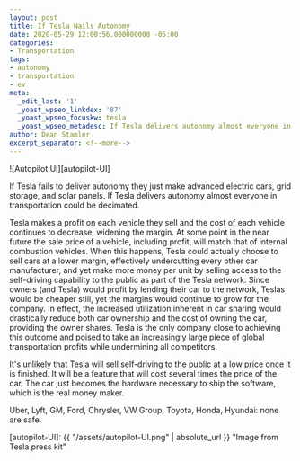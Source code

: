```yaml
---
layout: post
title: If Tesla Nails Autonomy
date: 2020-05-29 12:00:56.000000000 -05:00
categories:
- Transportation
tags:
- autonomy
- transportation
- ev
meta:
  _edit_last: '1'
  _yoast_wpseo_linkdex: '87'
  _yoast_wpseo_focuskw: tesla
  _yoast_wpseo_metadesc: If Tesla delivers autonomy almost everyone in transportation could be decimated.
author: Dean Stamler
excerpt_separator: <!--more-->
---
```

![Autopilot UI][autopilot-UI]

If Tesla fails to deliver autonomy they just make advanced electric cars, grid storage, and solar panels. If Tesla delivers autonomy almost everyone in transportation could be decimated.
<!--more-->
Tesla makes a profit on each vehicle they sell and the cost of each vehicle continues to decrease, widening the margin. At some point in the near future the sale price of a vehicle, including profit, will match that of internal combustion vehicles. When this happens, Tesla could actually choose to sell cars at a lower margin, effectively undercutting every other car manufacturer, and yet make more money per unit by selling access to the self-driving capability to the public as part of the Tesla network. Since owners (and Tesla) would profit by lending their car to the network, Teslas would be cheaper still, yet the margins would continue to grow for the company. In effect, the increased utilization inherent in car sharing would drastically reduce both car ownership and the cost of owning the car, providing the owner shares. Tesla is the only company close to achieving this outcome and poised to take an increasingly large piece of global transportation profits while undermining all competitors.

It's unlikely that Tesla will sell self-driving to the public at a low price once it is finished. It will be a feature that will cost several times the price of the car. The car just becomes the hardware necessary to ship the software, which is the real money maker.

Uber, Lyft, GM, Ford, Chrysler, VW Group, Toyota, Honda, Hyundai: none are safe.

[autopilot-UI]: {{ "/assets/autopilot-UI.png" | absolute_url }} "Image from Tesla press kit"

